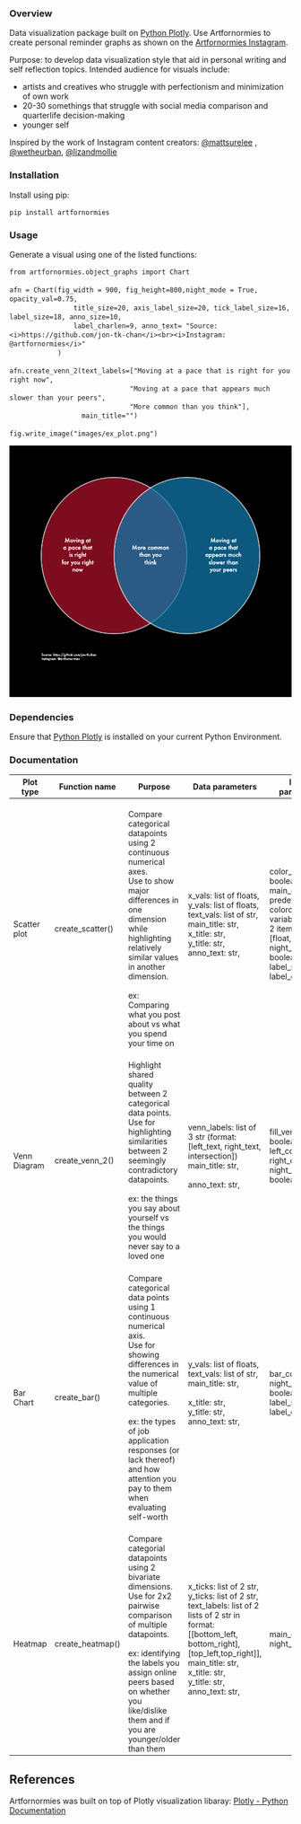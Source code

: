 ### Overview
Data visualization package built on [Python Plotly](https://plotly.com/python/). Use Artfornormies to create personal reminder graphs as shown on the [Artfornormies Instagram](https://www.instagram.com/artfornormies/?hl=en).

Purpose: to develop data visualization style that aid in personal writing and self reflection topics. Intended audience for visuals include:
- artists and creatives who struggle with perfectionism and minimization of own work
- 20-30 somethings that struggle with social media comparison and quarterlife decision-making
- younger self

Inspired by the work of Instagram content creators: [@mattsurelee](https://www.instagram.com/mattsurelee/?hl=en) , [@wetheurban](https://www.instagram.com/wetheurban/?hl=en), [@lizandmollie](https://www.instagram.com/lizandmollie/?hl=en)

### Installation
Install using pip:
```
pip install artfornormies
```
### Usage

Generate a visual using one of the listed functions:
```
from artfornormies.object_graphs import Chart

afn = Chart(fig_width = 900, fig_height=800,night_mode = True, opacity_val=0.75,
                title_size=20, axis_label_size=20, tick_label_size=16, label_size=18, anno_size=10,
                label_charlen=9, anno_text= "Source: <i>https://github.com/jon-tk-chan</i><br><i>Instagram: @artfornormies</i>"
            )

afn.create_venn_2(text_labels=["Moving at a pace that is right for you right now", 
                              "Moving at a pace that appears much slower than your peers",
                              "More common than you think"],
                  main_title="")

fig.write_image("images/ex_plot.png")
```
![Example Plot](images/ex_plot.png)


### Dependencies

Ensure that [Python Plotly](https://plotly.com/python/) is installed on your current Python Environment.

### Documentation

| Plot type              | Function name              | Purpose                                                                                                                                                                                                                                                                                           | Data parameters                                                                                                                                                                                                                             | layout parameters                                                                                                                                                                     |
|------------------------|----------------------------|---------------------------------------------------------------------------------------------------------------------------------------------------------------------------------------------------------------------------------------------------------------------------------------------------|---------------------------------------------------------------------------------------------------------------------------------------------------------------------------------------------------------------------------------------------|---------------------------------------------------------------------------------------------------------------------------------------------------------------------------------------|
|    <br>Scatter plot    |    <br>create_scatter()    |    <br>Compare categorical datapoints using 2 continuous numerical axes. <br>Use to show major differences in one dimension while highlighting relatively similar values in another dimension.  <br><br>ex: Comparing what you post about vs what you spend your time on                          | x_vals: list of floats, <br>y_vals: list of floats, <br>text_vals: list of str, <br>main_title: str, <br>x_title: str, <br>y_title: str,<br>anno_text: str,                                                                                 | color_by_y: boolean, <br>main_colorscale: predefined colorcale variables(list of 2 item lists in [float, str]), <br>night_mode: boolean,<br>label_size: int,<br>label_charlen: int    |
|    <br>Venn Diagram    |    <br>create_venn_2()     |    <br>Highlight shared quality between 2 categorical data points. <br>Use for highlighting similarities between 2 seemingly contradictory datapoints.  <br><br>ex: the things you say about yourself vs the things you would never say to a loved one                                            | venn_labels: list of 3 str (format: [left_text, right_text, intersection])<br>main_title: str,<br><br>anno_text: str,                                                                                                                       | fill_venn: boolean,<br>left_color: str,<br>right_color: str,<br>night_mode: boolean                                                                                                   |
|    <br>Bar Chart       |    <br>create_bar()        |    <br>Compare categorical data points using 1 continuous numerical axis. <br>Use for showing differences in the numerical value of multiple categories.  <br>   <br>ex: the types of job application responses (or lack thereof) and how attention you pay to them when evaluating self-worth    | y_vals: list of floats, <br>text_vals: list of str, <br>main_title: str, <br><br>x_title: str, <br>y_title: str,<br>anno_text: str,                                                                                                         | bar_color: str, <br>night_mode: boolean, <br>label_size: int, <br>label_charlen: int                                                                                                  |
|    <br>Heatmap         |    <br>create_heatmap()    |    <br>Compare categorial datapoints using 2 bivariate dimensions.<br>Use for 2x2 pairwise comparison of multiple datapoints.   <br><br>ex: identifying the labels you assign online peers based on whether you <br>like/dislike them and if you are younger/older than them                      | x_ticks: list of 2 str,<br>y_ticks: list of 2 str,<br>text_labels: list of 2 lists of 2 str in format: [[bottom_left, bottom_right],[top_left,top_right]], <br>main_title: str, <br>x_title: str,  <br>y_title: str, <br>anno_text: str,    | main_color=str, <br>night_mode=true                                                                                                                                                   |


## References

Artfornormies was built on top of Plotly visualization libaray: [Plotly - Python Documentation](https://plotly.com/python/)
